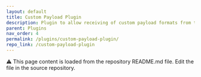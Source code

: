 ```yaml
---
layout: default
title: Custom Payload Plugin
description: Plugin to allow receiving of custom payload formats from the server
parent: Plugins
nav_order: 4
permalink: /plugins/custom-payload-plugin/
repo_link: /custom-payload-plugin
---
```


⚠️ This page content is loaded from the repository README.md file. Edit the file in the source repository. 
